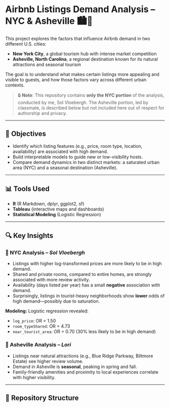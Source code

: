 # Airbnb Listings Demand Analysis – NYC & Asheville 🏙️🌄

This project explores the factors that influence Airbnb demand in two different U.S. cities:  
- **New York City**, a global tourism hub with intense market competition  
- **Asheville, North Carolina**, a regional destination known for its natural attractions and seasonal tourism

The goal is to understand what makes certain listings more appealing and visible to guests, and how those factors vary across different urban contexts.

> 🔒 **Note**: This repository contains **only the NYC portion** of the analysis, conducted by me, Sol Vloebergh. The Asheville portion, led by classmate, is described below but not included here out of respect for authorship and privacy.

---

## 📌 Objectives

- Identify which listing features (e.g., price, room type, location, availability) are associated with high demand.
- Build interpretable models to guide new or low-visibility hosts.
- Compare demand dynamics in two distinct markets: a saturated urban area (NYC) and a seasonal destination (Asheville).

---

## 📊 Tools Used

- **R** (R Markdown, dplyr, ggplot2, sf)
- **Tableau** (interactive maps and dashboards)
- **Statistical Modeling** (Logistic Regression)

---

## 🔍 Key Insights

### 🔷 NYC Analysis – *Sol Vloebergh*

- Listings with higher log-transformed prices are more likely to be in high demand.
- Shared and private rooms, compared to entire homes, are strongly associated with more review activity.
- Availability (days listed per year) has a small **negative** association with demand.
- Surprisingly, listings in tourist-heavy neighborhoods show **lower** odds of high demand—possibly due to saturation.

**Modeling:** Logistic regression revealed:
- `log_price`: OR = 1.50  
- `room_typeShared`: OR = 4.73  
- `near_tourist_area`: OR = 0.70 (30% less likely to be in high demand)

### 🔷 Asheville Analysis – *Lori*

- Listings near natural attractions (e.g., Blue Ridge Parkway, Biltmore Estate) see higher review volume.
- Demand in Asheville is **seasonal**, peaking in spring and fall.
- Family-friendly amenities and proximity to local experiences correlate with higher visibility.

---

## 📁 Repository Structure

